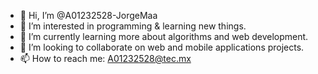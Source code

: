 - 👋 Hi, I’m @A01232528-JorgeMaa
- 👀 I’m interested in programming & learning new things.
- 🌱 I’m currently learning more about algorithms and web development.
- 💞️ I’m looking to collaborate on web and mobile applications projects.
- 📫 How to reach me: A01232528@tec.mx

<!---
A01232528-JorgeMaa/A01232528-JorgeMaa is a ✨ special ✨ repository because its `README.md` (this file) appears on your GitHub profile.
You can click the Preview link to take a look at your changes.
--->

